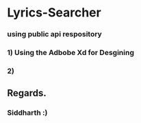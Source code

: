 # Lyrics-Searcher

### using public api respository
### 1) Using the Adbobe Xd for Desgining
### 2)













## Regards.
### Siddharth :)
